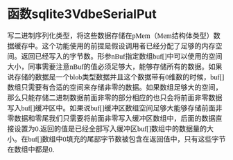# 函数sqlite3VdbeSerialPut
<font face="微软雅黑" size="3px">

写二进制序列化类型，将这些数据存储在pMem（Mem结构体类型）数据缓存中。这个功能使用的前提是假设调用者已经分配了足够的内存空间。返回已经写入的字节数。形参nBuf指定数组buf[]中可以使用的空间大小，同事需要注意nBuf的值必须足够大，能够存储所有的数据。如果说存储的数据是一个blob类型数据并且这个数据带有0维数的时候，buf[]数组只需要有合适的空间来存储非零的数据。如果数组足够大的空间，那么只能存储二进制数据前面非零的部分相应的也只会将前面非零数据写入buf[]缓冲区中。如果说buf[]缓冲区数组空间足够大能够存储前面非零数据和零尾我们只需要将前面非零写入缓冲区数组中，后面的数据直接设置为0.返回的值是已经全部写入缓冲区buf[]数组中的数据量的大小。在buf[]数组中0填充的尾部字节数被包含在返回值中，只有这些字节在数组中都是0.
